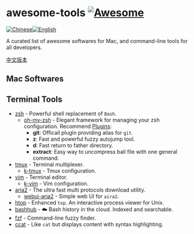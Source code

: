 # awesome-tools [![Awesome][awesome-badge]][awesome-link]

[![Chinese][chinese-badge]](README-zh.md)[![English][english-badge]](README.md)

A curated list of awesome softwares for Mac, and command-line tools for all developers. 

[中文版本](README-zh.md)

## Mac Softwares

## Terminal Tools

- [zsh] - Powerful shell replacement of `Bash`.
	- [oh-my-zsh] - Elegant framework for managing your zsh configuration. Recommend [Plugins]:
		- **git**: Officail plugin providing alias for `git`.
		- **z**: Fast and powerful fuzzy autojump tool.
		- **d**: Fast return to father directory.
		- **extract**: Easy way to uncompress ball file with one general command.
- [tmux] - Terminal multiplexer.
	- [k-tmux] - Tmux configuration.
- [vim] - Terminal editor.
	- [k-vim] - Vim configuration.
- [aria2] - The ultra fast multi protocols download utility.
	- [webui-aria2] - Simple web UI for `aira2`.
- [htop] - Enhanced `top`. An interactive process viewer for Unix.
- [bashhub] - ☁️ Bash history in the cloud. Indexed and searchable.
- [fzf] - Command-line fuzzy finder.
- [ccat] - Like `cat` but displays content with syntax highlighting.


[awesome-link]: https://github.com/sindresorhus/awesome
[awesome-badge]: https://cdn.rawgit.com/sindresorhus/awesome/d7305f38d29fed78fa85652e3a63e154dd8e8829/media/badge.svg
[chinese-badge]: http://kchen.cc/badges/chinese.svg
[english-badge]: http://kchen.cc/badges/english.svg
[tmux]: https://tmux.github.io
[k-tmux]: https://github.com/quentin-chen/k-tmux
[vim]: http://www.vim.org
[k-vim]: https://github.com/wklken/k-vim
[htop]: https://hisham.hm/htop/
[bashhub]: https://github.com/rcaloras/bashhub-client
[fzf]: https://github.com/junegunn/fzf
[zsh]: https://www.zsh.org
[oh-my-zsh]: https://github.com/robbyrussell/oh-my-zsh
[Plugins]: https://github.com/robbyrussell/oh-my-zsh/wiki/Plugins
[ccat]: https://github.com/jingweno/ccat
[aria2]: https://aria2.github.io
[webui-aria2]: https://github.com/ziahamza/webui-aria2